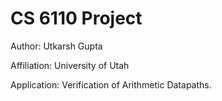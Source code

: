 # CS 6110 Project

Author: Utkarsh Gupta

Affiliation: University of Utah 

Application: Verification of Arithmetic Datapaths.
